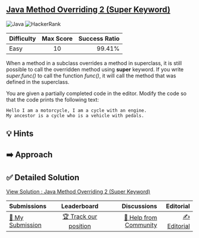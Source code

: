 ## [Java Method Overriding 2 (Super Keyword)](https://www.hackerrank.com/challenges/java-method-overriding-2-super-keyword)

![Java](https://img.shields.io/badge/java-%23ED8B00.svg?style=for-the-badge&logo=openjdk&logoColor=white) ![HackerRank](https://img.shields.io/badge/-Hackerrank-2EC866?style=for-the-badge&logo=HackerRank&logoColor=white)

| Difficulty | Max Score | Success Ratio |
|:-----------|:------------:|------------:|
| Easy       | 10      | 99.41%        |

When a method in a subclass overrides a method in superclass, it is still possible to call the overridden method using **super** keyword. If you write *super.func()* to call the function *func()*, it will call the method that was defined in the superclass.


You are given a partially completed code in the editor. Modify the code so that the code prints the following text:



```
Hello I am a motorcycle, I am a cycle with an engine.
My ancestor is a cycle who is a vehicle with pedals.

```

## 💡 Hints 

## ➡️ Approach 

## ✅ Detailed Solution
[View Solution : Java Method Overriding 2 (Super Keyword)](./Solution.java)

| Submissions | Leaderboard| Discussions | Editorial |
|:-----------|:------------:|------------:|------------:|
| [📝 My Submission](https://www.hackerrank.com/challenges/java-method-overriding-2-super-keyword/submissions) | [🏆 Track our position](https://www.hackerrank.com/challenges/java-method-overriding-2-super-keyword/leaderboard) | [🤔 Help from Community](https://www.hackerrank.com/challenges/java-method-overriding-2-super-keyword/forum) | [✍️ Editorial](https://www.hackerrank.com/challenges/java-method-overriding-2-super-keyword/editorial) |

